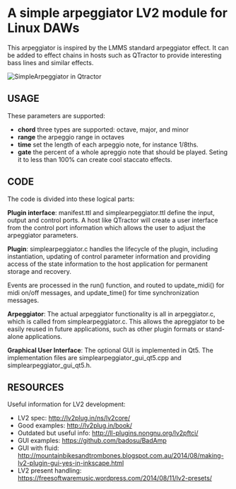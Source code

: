 A simple arpeggiator LV2 module for Linux DAWs
===

This arpeggiator is inspired by the LMMS standard arpeggiator effect. It can be added to effect chains in hosts such as QTractor to provide interesting bass lines and similar effects.

![SimpleArpeggiator in Qtractor](https://github.com/johanberntsson/simple-arpeggiator-lv2/blob/master/screenshots/plugin_qtractor.png)

USAGE
-----

These parameters are supported:

* **chord** three types are supported: octave, major, and minor
* **range** the arpeggio range in octaves
* **time** set the length of each arpeggio note, for instance 1/8ths.
* **gate** the percent of a whole apreggio note that should be played. Seting it to less than 100% can create cool staccato effects.

CODE
----

The code is divided into these logical parts:

**Plugin interface**:
manifest.ttl and simplearpeggiator.ttl define the input, output
and control ports. A host like QTractor will create a user interface
from the control port information which allows the user to adjust
the arpeggiator parameters.

**Plugin**:
simplearpeggiator.c handles the lifecycle of the plugin, 
including instantiation, updating of control parameter information
and providing access of the state information to the host application
for permanent storage and recovery.

Events are processed in the run() function, and routed to
update_midi() for midi on/off messages, and update_time() for
time synchronization messages.

**Arpeggiator**:
The actual arpeggiator functionality is all in arpeggiator.c, which
is called from simplearpeggiator.c. This allows the apreggiator to
be easily reused in future applications, such as other plugin formats
or stand-alone applications.

**Graphical User Interface**:
The optional GUI is implemented in Qt5. The implementation files are simplearpeggiator_gui_qt5.cpp and simplearpeggiator_gui_qt5.h.

RESOURCES
---------
Useful information for LV2 development:

* LV2 spec: http://lv2plug.in/ns/lv2core/
* Good examples: http://lv2plug.in/book/
* Outdated but useful info: http://ll-plugins.nongnu.org/lv2pftci/
* GUI examples: https://github.com/badosu/BadAmp
* GUI with fluid: http://mountainbikesandtrombones.blogspot.com.au/2014/08/making-lv2-plugin-gui-yes-in-inkscape.html
* LV2 present handling: https://freesoftwaremusic.wordpress.com/2014/08/11/lv2-presets/

